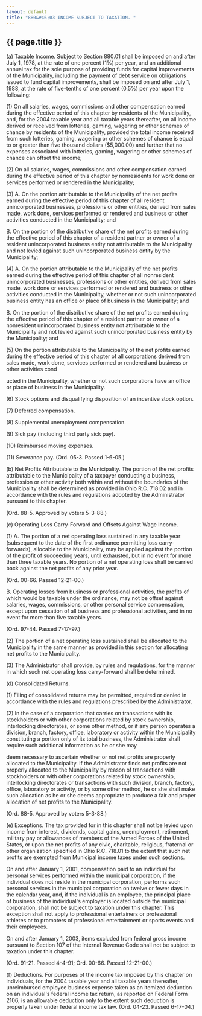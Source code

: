 ```yaml
---
layout: default
title: "880&#46;03 INCOME SUBJECT TO TAXATION. "
---
```


{{ page.title }}
----------------

(a)  Taxable Income. Subject to Section [880.01](4008d494.html) shall be imposed on and after July 1, 1978, at the rate of one percent (1%) per year, and an additional annual tax for the sole purpose of providing funds for capital improvements of the Municipality, including the payment of debt service on obligations issued to fund capital improvements, shall be imposed on and after July 1, 1988, at the rate of five-tenths of one percent (0.5%) per year upon the following:

(1)  On all salaries, wages, commissions and other compensation earned during the effective period of this chapter by residents of the Municipality, and, for the 2004 taxable year and all taxable years thereafter, on all income derived or received from lotteries, gaming, wagering or other schemes of chance by residents of the Municipality, provided the total income received from such lotteries, gaming, wagering or other schemes of chance is equal to or greater than five thousand dollars ($5,000.00) and further that no expenses associated with lotteries, gaming, wagering or other schemes of chance can offset the income;

(2)  On all salaries, wages, commissions and other compensation earned during the effective period of this chapter by nonresidents for work done or services performed or rendered in the Municipality; 

(3)  A.  On the portion attributable to the Municipality of the net profits earned during the effective period of this chapter of all resident unincorporated businesses, professions or other entities, derived from sales made, work done, services performed or rendered and business or other activities conducted in the Municipality; and 

  B.  On the portion of the distributive share of the net profits earned during the effective period of this chapter of a resident partner or owner of a resident unincorporated business entity not attributable to the Municipality and not levied against such unincorporated business entity by the Municipality;

(4)  A.  On the portion attributable to the Municipality of the net profits earned during the effective period of this chapter of all nonresident unincorporated businesses, professions or other entities, derived from sales made, work done or services performed or rendered and business or other activities conducted in the Municipality, whether or not such unincorporated business entity has an office or place of business in the Municipality; and 

  B. On the portion of the distributive share of the net profits earned during the effective period of this chapter of a resident partner or owner of a nonresident unincorporated business entity not attributable to the Municipality and not levied against such unincorporated business entity by the Municipality; and

(5) On the portion attributable to the Municipality of the net profits earned during the effective period of this chapter of all corporations derived from sales made, work done, services performed or rendered and business or other activities cond

ucted in the Municipality, whether or not such corporations have an office or place of business in the Municipality.

(6) Stock options and disqualifying disposition of an incentive stock option.

(7) Deferred compensation.

(8) Supplemental unemployment compensation.

(9) Sick pay (including third party sick pay).

(10) Reimbursed moving expenses.

(11) Severance pay. 
(Ord. 05-3. Passed 1-6-05.)

(b) Net Profits Attributable to the Municipality. The portion of the net profits attributable to the Municipality of a taxpayer conducting a business, profession or other activity both within and without the boundaries of the Municipality shall be determined as provided in Ohio R.C. 718.02 and in accordance with the rules and regulations adopted by the Administrator pursuant to this chapter. 

(Ord. 88-5. Approved by voters 5-3-88.)

(c) Operating Loss Carry-Forward and Offsets Against Wage Income.

(1) A. The portion of a net operating loss sustained in any taxable year (subsequent to the date of the first ordinance permitting loss carry-forwards), allocable to the Municipality, may be applied against the portion of the profit of succeeding years, until exhausted, but in no event for more than three taxable years. No portion of a net operating loss shall be carried back against the net profits of any prior year.

   (Ord. 00-66. Passed 12-21-00.)

  B. Operating losses from business or professional activities, the profits of which would be taxable under the ordinance, may not be offset against salaries, wages, commissions, or other personal service compensation, except upon cessation of all business and professional activities, and in no event for more than five taxable years. 

   (Ord. 97-44. Passed 7-17-97.)

(2) The portion of a net operating loss sustained shall be allocated to the Municipality in the same manner as provided in this section for allocating net profits to the Municipality.

(3) The Administrator shall provide, by rules and regulations, for the manner in which such net operating loss carry-forward shall be determined.

(d) Consolidated Returns.

(1) Filing of consolidated returns may be permitted, required or denied in accordance with the rules and regulations prescribed by the Administrator.

(2) In the case of a corporation that carries on transactions with its stockholders or with other corporations related by stock ownership, interlocking directorates, or some other method, or if any person operates a division, branch, factory, office, laboratory or activity within the Municipality constituting a portion only of its total business, the Administrator shall require such additional information as he or she may 

deem necessary to ascertain whether or not net profits are properly allocated to the Municipality. If the Administrator finds net profits are not properly allocated to the Municipality by reason of transactions with stockholders or with other corporations related by stock ownership, interlocking directorates or transactions with such division, branch, factory, office, laboratory or activity, or by some other method, he or she shall make such allocation as he or she deems appropriate to produce a fair and proper allocation of net profits to the Municipality.

  (Ord. 88-5. Approved by voters 5-3-88.)

(e) Exceptions. The tax provided for in this chapter shall not be levied upon income from interest, dividends, capital gains, unemployment, retirement, military pay or allowances of members of the Armed Forces of the United States, or upon the net profits of any civic, charitable, religious, fraternal or other organization specified in Ohio R.C. 718.01 to the extent that such net profits are exempted from Municipal income taxes under such sections. 

On and after January 1, 2001, compensation paid to an individual for personal services performed within the municipal corporation, if the individual does not reside in the municipal corporation, performs such personal services in the municipal corporation on twelve or fewer days in the calendar year, and, if the individual is an employee, the principal place of business of the individual's employer is located outside the municipal corporation, shall not be subject to taxation under this chapter. This exception shall not apply to professional entertainers or professional athletes or to promoters of professional entertainment or sports events and their employees.

On and after January 1, 2003, items excluded from federal gross income pursuant to Section 107 of the Internal Revenue Code shall not be subject to taxation under this chapter.

(Ord. 91-21. Passed 4-4-91; Ord. 00-66. Passed 12-21-00.)

(f) Deductions. For purposes of the income tax imposed by this chapter on individuals, for the 2004 taxable year and all taxable years thereafter, unreimbursed employee business expense taken as an itemized deduction on an individual's federal income tax return, as reported on Federal Form 2106, is an allowable deduction only to the extent such deduction is properly taken under federal income tax law. 
(Ord. 04-23. Passed 6-17-04.)